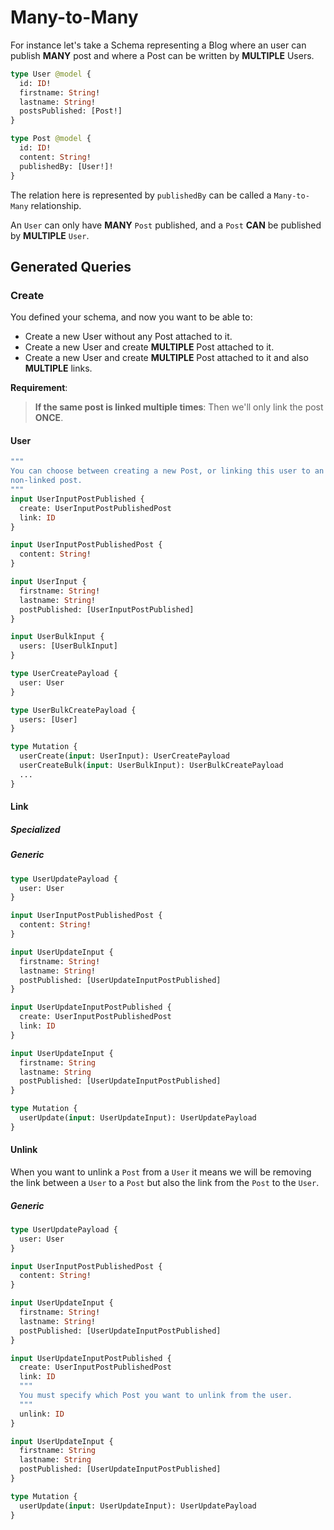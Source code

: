 # Many-to-Many

For instance let's take a Schema representing a Blog where an user can publish
**MANY** post and where a Post can be written by **MULTIPLE** Users.

```graphql
type User @model {
  id: ID!
  firstname: String!
  lastname: String!
  postsPublished: [Post!]
}

type Post @model {
  id: ID!
  content: String!
  publishedBy: [User!]!
}
``` 

The relation here is represented by `publishedBy` can be
called a `Many-to-Many` relationship.

An `User` can only have **MANY** `Post` published, and a `Post` **CAN** be published
by **MULTIPLE** `User`.

## Generated Queries

### Create

You defined your schema, and now you want to be able to:

- Create a new User without any Post attached to it.
- Create a new User and create **MULTIPLE** Post attached to it.
- Create a new User and create **MULTIPLE** Post attached to it and also **MULTIPLE** links.

**Requirement**:

> **If the same post is linked multiple times**:
> Then we'll only link the post **ONCE**.

#### User

```graphql
"""
You can choose between creating a new Post, or linking this user to an existing,
non-linked post.
"""
input UserInputPostPublished {
  create: UserInputPostPublishedPost
  link: ID
}

input UserInputPostPublishedPost {
  content: String!
}

input UserInput {
  firstname: String!
  lastname: String!
  postPublished: [UserInputPostPublished]
}

input UserBulkInput {
  users: [UserBulkInput]
}

type UserCreatePayload {
  user: User
}

type UserBulkCreatePayload {
  users: [User]
}

type Mutation {
  userCreate(input: UserInput): UserCreatePayload
  userCreateBulk(input: UserBulkInput): UserBulkCreatePayload
  ...
}
```

#### Link

##### Specialized

##### Generic

```graphql
type UserUpdatePayload {
  user: User
}

input UserInputPostPublishedPost {
  content: String!
}

input UserUpdateInput {
  firstname: String!
  lastname: String!
  postPublished: [UserUpdateInputPostPublished]
}

input UserUpdateInputPostPublished {
  create: UserInputPostPublishedPost
  link: ID
}

input UserUpdateInput {
  firstname: String
  lastname: String
  postPublished: [UserUpdateInputPostPublished]
}

type Mutation {
  userUpdate(input: UserUpdateInput): UserUpdatePayload
}
```

#### Unlink

When you want to unlink a `Post` from a `User` it means we will be removing
the link between a `User` to a `Post` but also the link from the `Post` to the
`User`.

##### Generic

```graphql
type UserUpdatePayload {
  user: User
}

input UserInputPostPublishedPost {
  content: String!
}

input UserUpdateInput {
  firstname: String!
  lastname: String!
  postPublished: [UserUpdateInputPostPublished]
}

input UserUpdateInputPostPublished {
  create: UserInputPostPublishedPost
  link: ID
  """
  You must specify which Post you want to unlink from the user.
  """
  unlink: ID
}

input UserUpdateInput {
  firstname: String
  lastname: String
  postPublished: [UserUpdateInputPostPublished]
}

type Mutation {
  userUpdate(input: UserUpdateInput): UserUpdatePayload
}
```
